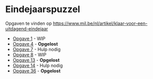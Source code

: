 # Eindejaarspuzzel
Opgaven te vinden op https://www.mil.be/nl/artikel/klaar-voor-een-uitdagend-eindejaar

* [Opgave 1](opgave01/oplossing.md) - WIP
* [Opgave 4](opgave04/oplossing.md) - **Opgelost**
* [Opgave 7](opgave07/oplossing.md) - Hulp nodig
* [Opgave 8](opgave08/oplossing.md) - WIP
* [Opgave 13](opgave13/oplossing.md) - **Opgelost**
* [Opgave 14](opgave14/oplossing.md) - Hulp nodig
* [Opgave 36](opgave36/oplossing.md) - **Opgelost**
